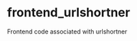 # frontend_urlshortner
Frontend code associated with urlshortner
<!-- This is very blank. Check out this README template. https://gist.github.com/jsjoeio/3fe2976d84b343e28aff0356050ec586 -->